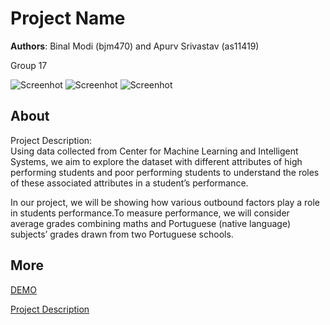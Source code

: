 # Project Name
**Authors**: Binal Modi (bjm470) and Apurv Srivastav (as11419)

Group 17 

![Screenhot](https://github.com/NYU-VIS-FALL2018/storytelling-group-17-students-performance/blob/master/Screen%20Shot%201.png)
![Screenhot](https://github.com/NYU-VIS-FALL2018/storytelling-group-17-students-performance/blob/master/Screen%20Shot%202.png) 
![Screenhot](https://github.com/NYU-VIS-FALL2018/storytelling-group-17-students-performance/blob/master/3.png)

## About
Project Description:
<br>
Using data collected from Center for Machine Learning and Intelligent Systems, we aim to explore the dataset with different attributes of high performing students and poor performing students to understand the roles of these associated attributes in a student’s performance. 

In our project, we will be showing how various outbound factors play a role in students performance.To measure performance, we will consider average grades combining maths and Portuguese (native language) subjects’ grades drawn from two Portuguese schools.

## More
[DEMO](https://nyu-vis-fall2018.github.io/storytelling-group-17-students-performance/)

[Project Description](https://github.com/NYU-VIS-FALL2018/storytelling-group-17-students-performance/blob/master/Project%20report.pdf)
